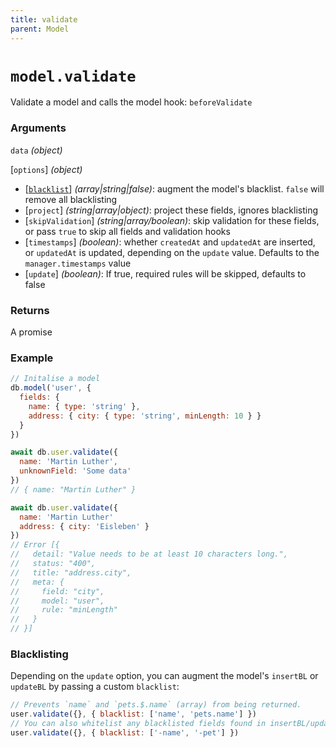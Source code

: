 ```yaml
---
title: validate
parent: Model
---
```


# `model.validate`

Validate a model and calls the model hook: `beforeValidate`


### Arguments

`data` *(object)*

[`options`] *(object)*

- [[`blacklist`](#blacklisting)] *(array\|string\|false)*: augment the model's blacklist. `false` will remove all blacklisting
- [`project`] *(string\|array\|object)*: project these fields, ignores blacklisting
- [`skipValidation`] *(string\|array\/boolean)*:  skip validation for these fields, or pass `true` to skip all fields and validation hooks
- [`timestamps`] *(boolean)*: whether `createdAt` and `updatedAt` are inserted, or `updatedAt` is updated, depending on the `update` value. Defaults to the `manager.timestamps` value
- [`update`] *(boolean)*: If true, required rules will be skipped, defaults to false

### Returns

A promise

### Example

```js
// Initalise a model
db.model('user', {
  fields: {
    name: { type: 'string' },
    address: { city: { type: 'string', minLength: 10 } }
  }
})

await db.user.validate({
  name: 'Martin Luther',
  unknownField: 'Some data'
})
// { name: "Martin Luther" }

await db.user.validate({
  name: 'Martin Luther'
  address: { city: 'Eisleben' }
})
// Error [{
//   detail: "Value needs to be at least 10 characters long.",
//   status: "400",
//   title: "address.city",
//   meta: {
//     field: "city",
//     model: "user",
//     rule: "minLength"
//   }
// }]
```

### Blacklisting

Depending on the `update` option, you can augment the model's `insertBL` or `updateBL` by passing a custom `blacklist`:

```js
// Prevents `name` and `pets.$.name` (array) from being returned.
user.validate({}, { blacklist: ['name', 'pets.name'] })
// You can also whitelist any blacklisted fields found in insertBL/updateBL
user.validate({}, { blacklist: ['-name', '-pet'] })
```
